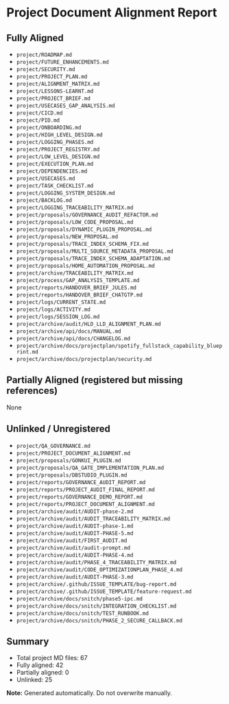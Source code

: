 # Project Document Alignment Report

## Fully Aligned

- `project/ROADMAP.md`
- `project/FUTURE_ENHANCEMENTS.md`
- `project/SECURITY.md`
- `project/PROJECT_PLAN.md`
- `project/ALIGNMENT_MATRIX.md`
- `project/LESSONS-LEARNT.md`
- `project/PROJECT_BRIEF.md`
- `project/USECASES_GAP_ANALYSIS.md`
- `project/CICD.md`
- `project/PID.md`
- `project/ONBOARDING.md`
- `project/HIGH_LEVEL_DESIGN.md`
- `project/LOGGING_PHASES.md`
- `project/PROJECT_REGISTRY.md`
- `project/LOW_LEVEL_DESIGN.md`
- `project/EXECUTION_PLAN.md`
- `project/DEPENDENCIES.md`
- `project/USECASES.md`
- `project/TASK_CHECKLIST.md`
- `project/LOGGING_SYSTEM_DESIGN.md`
- `project/BACKLOG.md`
- `project/LOGGING_TRACEABILITY_MATRIX.md`
- `project/proposals/GOVERNANCE_AUDIT_REFACTOR.md`
- `project/proposals/LOW_CODE_PROPOSAL.md`
- `project/proposals/DYNAMIC_PLUGIN_PROPOSAL.md`
- `project/proposals/NEW_PROPOSAL.md`
- `project/proposals/TRACE_INDEX_SCHEMA_FIX.md`
- `project/proposals/MULTI_SOURCE_METADATA_PROPOSAL.md`
- `project/proposals/TRACE_INDEX_SCHEMA_ADAPTATION.md`
- `project/proposals/HOME_AUTOMATION_PROPOSAL.md`
- `project/archive/TRACEABILITY_MATRIX.md`
- `project/process/GAP_ANALYSIS_TEMPLATE.md`
- `project/reports/HANDOVER_BRIEF_JULES.md`
- `project/reports/HANDOVER_BRIEF_CHATGTP.md`
- `project/logs/CURRENT_STATE.md`
- `project/logs/ACTIVITY.md`
- `project/logs/SESSION_LOG.md`
- `project/archive/audit/HLD_LLD_ALIGNMENT_PLAN.md`
- `project/archive/api/docs/MANUAL.md`
- `project/archive/api/docs/CHANGELOG.md`
- `project/archive/docs/projectplan/spotify_fullstack_capability_blueprint.md`
- `project/archive/docs/projectplan/security.md`

## Partially Aligned (registered but missing references)

None

## Unlinked / Unregistered

- `project/QA_GOVERNANCE.md`
- `project/PROJECT_DOCUMENT_ALIGNMENT.md`
- `project/proposals/GONKUI_PLUGIN.md`
- `project/proposals/QA_GATE_IMPLEMENTATION_PLAN.md`
- `project/proposals/DBSTUDIO_PLUGIN.md`
- `project/reports/GOVERNANCE_AUDIT_REPORT.md`
- `project/reports/PROJECT_AUDIT_FINAL_REPORT.md`
- `project/reports/GOVERNANCE_DEMO_REPORT.md`
- `project/reports/PROJECT_DOCUMENT_ALIGNMENT.md`
- `project/archive/audit/AUDIT-phase-2.md`
- `project/archive/audit/AUDIT_TRACEABILITY_MATRIX.md`
- `project/archive/audit/AUDIT-phase-1.md`
- `project/archive/audit/AUDIT-PHASE-5.md`
- `project/archive/audit/FIRST_AUDIT.md`
- `project/archive/audit/audit-prompt.md`
- `project/archive/audit/AUDIT-PHASE-4.md`
- `project/archive/audit/PHASE_4_TRACEABILITY_MATRIX.md`
- `project/archive/audit/CODE_OPTIMIZATIONPLAN_PHASE_4.md`
- `project/archive/audit/AUDIT-PHASE-3.md`
- `project/archive/.github/ISSUE_TEMPLATE/bug-report.md`
- `project/archive/.github/ISSUE_TEMPLATE/feature-request.md`
- `project/archive/docs/snitch/phase5-ipc.md`
- `project/archive/docs/snitch/INTEGRATION_CHECKLIST.md`
- `project/archive/docs/snitch/TEST_RUNBOOK.md`
- `project/archive/docs/snitch/PHASE_2_SECURE_CALLBACK.md`

## Summary

- Total project MD files: 67
- Fully aligned: 42
- Partially aligned: 0
- Unlinked: 25

**Note:** Generated automatically. Do not overwrite manually.
